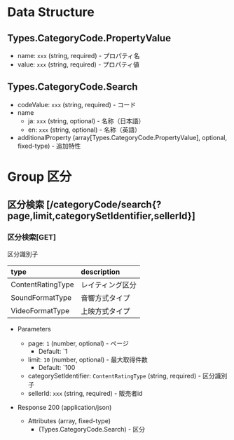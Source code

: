 # Data Structure

## Types.CategoryCode.PropertyValue

-   name: `xxx` (string, required) - プロパティ名
-   value: `xxx` (string, required) - プロパティ値

## Types.CategoryCode.Search

-   codeValue: `xxx` (string, required) - コード
-   name
    -   ja: `xxx` (string, optional) - 名称（日本語）
    -   en: `xxx` (string, optional) - 名称（英語）
-   additionalProperty (array[Types.CategoryCode.PropertyValue], optional, fixed-type) - 追加特性

# Group 区分

## 区分検索 [/categoryCode/search{?page,limit,categorySetIdentifier,sellerId}]

### 区分検索[GET]

区分識別子

| type           | description  |
| :------------- | :----------- |
| ContentRatingType | レイティング区分 |
| SoundFormatType  | 音響方式タイプ |
| VideoFormatType  | 上映方式タイプ |

-   Parameters

    -   page: `1` (number, optional) - ページ
        -   Default: `1
    -   limit: `10` (number, optional) - 最大取得件数
        -   Default: `100
    -   categorySetIdentifier: `ContentRatingType` (string, required) - 区分識別子
    -   sellerId: `xxx` (string, required) - 販売者id

-   Response 200 (application/json)

    -   Attributes (array, fixed-type)
        -   (Types.CategoryCode.Search) - 区分

<!-- include(../../response/400.md) -->
